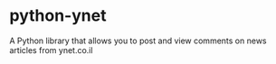 # python-ynet
A Python library that allows you to post and view comments on news articles from ynet.co.il
